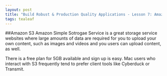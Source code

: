 ```yaml
---
layout: post
title: "Build Robust & Production Quality Applications - Lesson 7: Amazon S3"
tags: tealeaf
---
```


##Amazon S3
Amazon Simple Sotrogae Service is a great storage service websites where large amounts of data are required for you to upload your own content, such as images and videos and you users can upload content, as well.

There is a free plan for 5GB available and sign up is easy. Mac users who interact with S3 frequently tend to prefer client tools like Cyberduck or Transmit.
